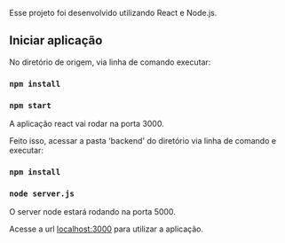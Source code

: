 Esse projeto foi desenvolvido utilizando React e Node.js.

## Iniciar aplicação
No diretório de origem, via linha de comando executar:

### `npm install`
### `npm start`

A aplicação react vai rodar na porta 3000.

Feito isso, acessar a pasta 'backend' do diretório via linha de comando e executar:

### `npm install`
### `node server.js`

O server node estará rodando na porta 5000.

Acesse a url [localhost:3000](http://localhost:3000/) para utilizar a aplicação.

